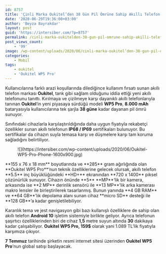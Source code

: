 ```yaml
---
id: 8757
title: 'Çinli Marka Oukitel’den 38 Gün Pil Ömrüne Sahip Akıllı Telefon'
date: '2020-06-29T19:36:00+03:00'
author: 'Beyza Bayrakdar'
layout: post
guid: 'https://intersiber.com/?p=8757'
permalink: /cinli-marka-oukitelden-38-gun-pil-omrune-sahip-akilli-telefon/
post_views_count:
    - '99'
image: /wp-content/uploads/2020/06/cinli-marka-oukitel’den-38-gun-pil-omrune-sahip-akilli-telefon.jpg
categories:
    - Mobil
tags:
    - oukitel
    - 'Oukitel WP5 Pro'
---
```


Kullanıcılarına farklı arazi koşullarında dilediğince kullanım fırsatı sunan akıllı telefon markası **Oukitel**, tank gibi sağlam olduğunu iddia ettiği yeni akıllı telefonunu tanıttı. Kırılmaya ve çizilmeye karşı dayanıklı akıllı telefonlarıyla tanınan **Oukitel**‘in yeni piyasaya sürdüğü modeli **WP5 Pro**, **8.000 mAh** bataryasıyla kullanıcılarına tek şarjla **38 güne** kadar dayanan pil ömrü sunuyor.

Sınıfındaki cihazlarla karşılaştırıldığında daha uygun fiyatıyla rekabetçi özellikler sunan akıllı telefonun **IP68 / IP69** sertifikaları bulunuyor. Bu sertifikalar da cihazın suyla temasa karşı ve düşmelere karşı tam koruma sağladığını belirtiliyor.

<figure class="wp-block-image size-large">![](https://intersiber.com/wp-content/uploads/2020/06/Oukitel-WP5-Pro-Phone-1600x900.jpg)</figure>**155 x 76 x 18 mm** boyutlarında ve **285** gram ağırlığında olan **Oukitel WP5 Pro**‘nun teknik özelliklerine gelecek olursak, akıllı telefon **5.5** inç büyüklüğündeki **HD+** ekranından **720 x 1400** piksel çözünürlük sunuyor. Cihazın önünde **5** **MP**‘lik bir kamera, arkasında ise **2 MP** derinlik sensörü ile **13 MP**’lik arka kamerası makro lensler ile birleştirilerek tasarlanmış. Bunun yanında **4 GB RAM** ve **64 GB**’lık depolama alanı sunan cihaz **micro SD** desteği ile **128 GB**’a kadar genişletilebiliyor.

Karanlık tema ve jest navigasyon gibi bazı kullanışlı özelliklere de sahip olan akıllı telefon **Android 10** işletim sistemiyle birlikte geliyor. Ayrıca telefonun şaşırtıcı özelliklerinden biri de cihaz **1,5** metre suyun altında **30** dakikaya kadar çalışabiliyor. **Oukitel WP5 Pro, 159$** olarak yani 1.089 TL’lik fiyatıyla karşımıza çıkıyor.

**7 Temmuz** tarihinde şirketin resmi internet sitesi üzerinden **Oukitel WP5 Pro**‘nun global satışı başlayacak.